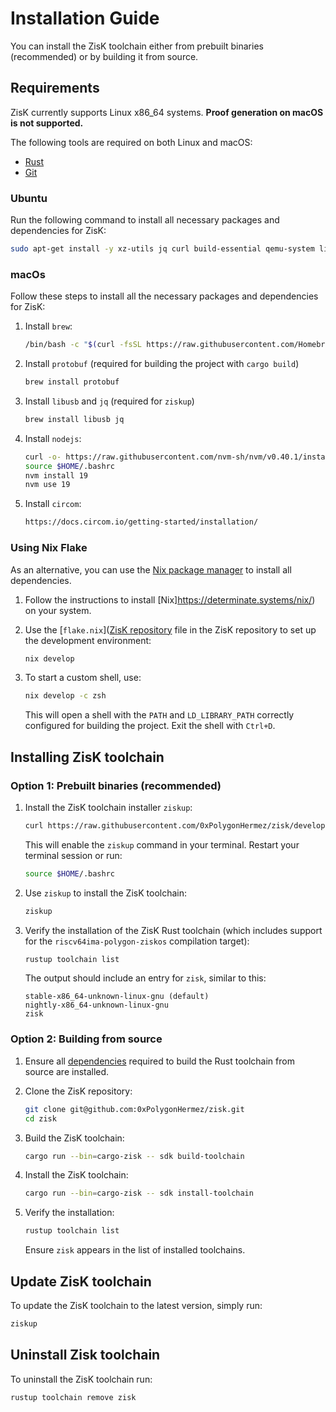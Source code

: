 # Installation Guide

You can install the ZisK toolchain either from prebuilt binaries (recommended) or by building it from source.

## Requirements
ZisK currently supports Linux x86_64 systems. **Proof generation on macOS is not supported.**

The following tools are required on both Linux and macOS:
* [Rust](https://www.rust-lang.org/tools/install)
* [Git](https://git-scm.com/book/en/v2/Getting-Started-Installing-Git)

### Ubuntu
Run the following command to install all necessary packages and dependencies for ZisK:
```bash
sudo apt-get install -y xz-utils jq curl build-essential qemu-system libomp-dev libgmp-dev nlohmann-json3-dev protobuf-compiler uuid-dev libgrpc++-dev libsecp256k1-dev libsodium-dev libpqxx-dev nasm
```

### macOs
Follow these steps to install all the necessary packages and dependencies for ZisK:

1. Install `brew`:
    ```bash
    /bin/bash -c "$(curl -fsSL https://raw.githubusercontent.com/Homebrew/install/HEAD/install.sh)"
    ```

2. Install `protobuf` (required for building the project with `cargo build`)
    ```bash
    brew install protobuf
    ```

3. Install `libusb` and `jq` (required for `ziskup`)
    ```bash
    brew install libusb jq
    ```

4. Install `nodejs`:
    ```bash
    curl -o- https://raw.githubusercontent.com/nvm-sh/nvm/v0.40.1/install.sh | bash
    source $HOME/.bashrc
    nvm install 19
    nvm use 19
    ```

5. Install `circom`:
    ```bash
    https://docs.circom.io/getting-started/installation/
    ```

### Using Nix Flake

As an alternative, you can use the [Nix package manager](https://github.com/NixOS/nix) to install all dependencies.

1. Follow the instructions to install [Nix]https://determinate.systems/nix/) on your system.

2. Use the [`flake.nix`]([ZisK repository](https://github.com/0xPolygonHermez/zisk/blob/develop/flake.nix) file in the ZisK repository to set up the development environment:
    ```bash
    nix develop
    ```
3. To start a custom shell, use:
    ```bash
    nix develop -c zsh
    ```

    This will open a shell with the `PATH` and `LD_LIBRARY_PATH` correctly configured for building the project. Exit the shell with `Ctrl+D`.

## Installing ZisK toolchain

### Option 1: Prebuilt binaries (recommended)
1. Install the ZisK toolchain installer `ziskup`:
    ```bash
    curl https://raw.githubusercontent.com/0xPolygonHermez/zisk/develop/ziskup/install.sh  | bash
    ```

    This will enable the `ziskup` command in your terminal. Restart your terminal session or run:
    ```bash
    source $HOME/.bashrc
    ```

2. Use `ziskup` to install the ZisK toolchain:
    ```bash
    ziskup
    ```

3. Verify the installation of the ZisK Rust toolchain (which includes support for the `riscv64ima-polygon-ziskos` compilation target):
    ```bash
    rustup toolchain list
    ```
    The output should include an entry for `zisk`, similar to this:
    ```
    stable-x86_64-unknown-linux-gnu (default)
    nightly-x86_64-unknown-linux-gnu
    zisk
    ```

### Option 2: Building from source
1. Ensure all [dependencies](https://github.com/rust-lang/rust/blob/master/INSTALL.md#dependencies) required to build the Rust toolchain from source are installed.

2. Clone the ZisK repository:
    ```bash
    git clone git@github.com:0xPolygonHermez/zisk.git
    cd zisk
    ```

3. Build the ZisK toolchain:
    ```bash
    cargo run --bin=cargo-zisk -- sdk build-toolchain
    ```

4. Install the ZisK toolchain:
    ```bash
    cargo run --bin=cargo-zisk -- sdk install-toolchain
    ```

5. Verify the installation:
    ```bash
    rustup toolchain list
    ```
    Ensure `zisk` appears in the list of installed toolchains.

## Update ZisK toolchain
To update the ZisK toolchain to the latest version, simply run:
```bash
ziskup
```

## Uninstall Zisk toolchain
To uninstall the ZisK toolchain run:
```bash
rustup toolchain remove zisk
```

